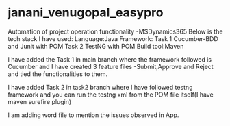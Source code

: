 # janani_venugopal_easypro
Automation of project operation functionality -MSDynamics365
Below is the tech stack I have used:
Language:Java
Framework:
Task 1 Cucumber-BDD and Junit with POM
Task 2 TestNG with POM
Build tool:Maven

I have added the Task 1 in main branch where the framework followed is Cucumber and I have created 3 feature files -Submit,Approve and Reject and tied the functionalities to them.

I have added Task 2 in task2 branch where I have followed testng framework and you can run the testng xml from the POM file itself(I have maven surefire plugin)

I am adding word file to mention the issues observed in App.
